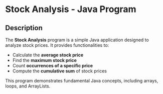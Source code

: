 # **Stock Analysis - Java Program**

## **Description**  
The **Stock Analysis** program is a simple Java application designed to analyze stock prices. It provides functionalities to:  
- Calculate the **average stock price**  
- Find the **maximum stock price**  
- Count **occurrences of a specific price**  
- Compute the **cumulative sum** of stock prices  

This program demonstrates fundamental Java concepts, including arrays, loops, and ArrayLists.
